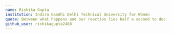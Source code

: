 ```yaml
---
name: Rishika Gupta
institution: Indira Gandhi Delhi Technical University for Women
quote: Between what happens and our reaction lies half a second to decide what will happen in future
github_user: rishikagupta2468
---
```


